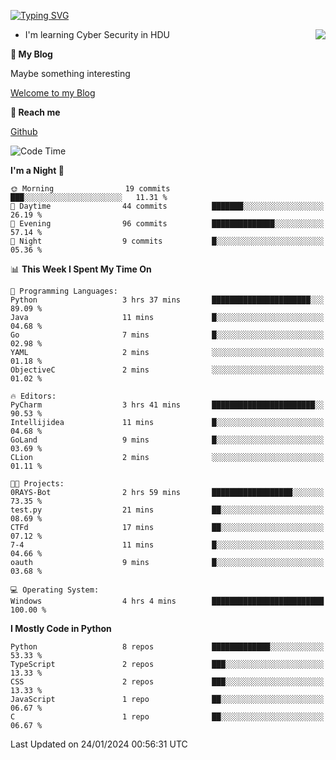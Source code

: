 [![Typing SVG](https://readme-typing-svg.herokuapp.com?font=Fira+Code&pause=1000&random=false&width=450&height=60&lines=Hello+%F0%9F%91%8B%F0%9F%8F%BB;I'm+JBNRZ)](https://git.io/typing-svg)

<a href="#">
  <img align="right" src="https://github-readme-stats.vercel.app/api?username=JBNRZ&show_icons=true&bg_color=15,f2f7fd,E0EAFC" />
</a>

- I'm learning Cyber Security in HDU

 **🌱 My Blog**

Maybe something interesting

[Welcome to my Blog](https://jbnrz.com.cn/)

 **💬 Reach me** 

[Github](https://github.com/JBNRZ)


<!--START_SECTION:waka-->
![Code Time](http://img.shields.io/badge/Code%20Time-274%20hrs%2055%20mins-blue)

**I'm a Night 🦉** 

```text
🌞 Morning                19 commits          ███░░░░░░░░░░░░░░░░░░░░░░   11.31 % 
🌆 Daytime                44 commits          ███████░░░░░░░░░░░░░░░░░░   26.19 % 
🌃 Evening                96 commits          ██████████████░░░░░░░░░░░   57.14 % 
🌙 Night                  9 commits           █░░░░░░░░░░░░░░░░░░░░░░░░   05.36 % 
```


📊 **This Week I Spent My Time On** 

```text
💬 Programming Languages: 
Python                   3 hrs 37 mins       ██████████████████████░░░   89.09 % 
Java                     11 mins             █░░░░░░░░░░░░░░░░░░░░░░░░   04.68 % 
Go                       7 mins              █░░░░░░░░░░░░░░░░░░░░░░░░   02.98 % 
YAML                     2 mins              ░░░░░░░░░░░░░░░░░░░░░░░░░   01.18 % 
ObjectiveC               2 mins              ░░░░░░░░░░░░░░░░░░░░░░░░░   01.02 % 

🔥 Editors: 
PyCharm                  3 hrs 41 mins       ███████████████████████░░   90.53 % 
Intellijidea             11 mins             █░░░░░░░░░░░░░░░░░░░░░░░░   04.68 % 
GoLand                   9 mins              █░░░░░░░░░░░░░░░░░░░░░░░░   03.69 % 
CLion                    2 mins              ░░░░░░░░░░░░░░░░░░░░░░░░░   01.11 % 

🐱‍💻 Projects: 
0RAYS-Bot                2 hrs 59 mins       ██████████████████░░░░░░░   73.35 % 
test.py                  21 mins             ██░░░░░░░░░░░░░░░░░░░░░░░   08.69 % 
CTFd                     17 mins             ██░░░░░░░░░░░░░░░░░░░░░░░   07.12 % 
7-4                      11 mins             █░░░░░░░░░░░░░░░░░░░░░░░░   04.66 % 
oauth                    9 mins              █░░░░░░░░░░░░░░░░░░░░░░░░   03.68 % 

💻 Operating System: 
Windows                  4 hrs 4 mins        █████████████████████████   100.00 % 
```

**I Mostly Code in Python** 

```text
Python                   8 repos             █████████████░░░░░░░░░░░░   53.33 % 
TypeScript               2 repos             ███░░░░░░░░░░░░░░░░░░░░░░   13.33 % 
CSS                      2 repos             ███░░░░░░░░░░░░░░░░░░░░░░   13.33 % 
JavaScript               1 repo              ██░░░░░░░░░░░░░░░░░░░░░░░   06.67 % 
C                        1 repo              ██░░░░░░░░░░░░░░░░░░░░░░░   06.67 % 
```




 Last Updated on 24/01/2024 00:56:31 UTC
<!--END_SECTION:waka-->
